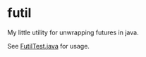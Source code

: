 futil
=====

My little utility for unwrapping futures in java.

See [FutilTest.java](https://github.com/olvesh/futil/blob/develop/src/test/java/no/oshansen/futil/FutilTest.java) for usage.

